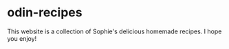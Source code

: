 # odin-recipes
This website is a collection of Sophie's delicious homemade recipes. I hope you enjoy!